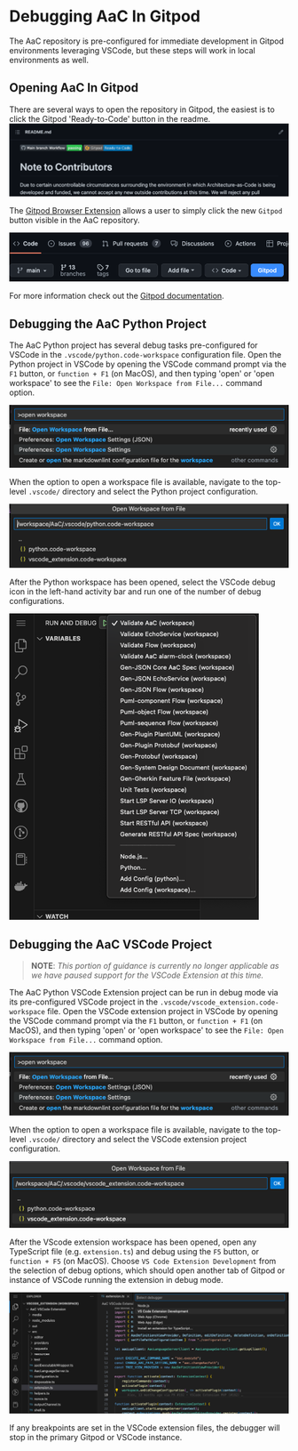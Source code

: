 # Debugging AaC In Gitpod

The AaC repository is pre-configured for immediate development in Gitpod environments leveraging VSCode, but these steps will work in local environments as well.

## Opening AaC In Gitpod

There are several ways to open the repository in Gitpod, the easiest is to click the Gitpod 'Ready-to-Code' button in the readme.
![Gitpod 'Ready-to-Code' button in the repository readme](../../images/debugging/gitpod_readme_button.png)

The [Gitpod Browser Extension](https://www.gitpod.io/docs/configure/user-settings/browser-extension) allows a user to simply click the new `Gitpod` button visible in the AaC repository.

![Gitpod browser extension button](../../images/debugging/gitpod_browser_button.png)

For more information check out the [Gitpod documentation](https://www.gitpod.io/docs/introduction/getting-started).

## Debugging the AaC Python Project

The AaC Python project has several debug tasks pre-configured for VSCode in the `.vscode/python.code-workspace` configuration file. Open the Python project in VSCode by opening the VSCode command prompt via the `F1` button, or `function + F1` (on MacOS), and then typing 'open' or 'open workspace' to see the `File: Open Workspace from File...`  command option.

![File: Open Workspace from File... option](../../images/debugging/command_workspace.png)

When the option to open a workspace file is available, navigate to the top-level `.vscode/` directory and select the Python project configuration.

![Open python project file](../../images/debugging/select_workspace_python.png)

After the Python workspace has been opened, select the VSCode debug icon in the left-hand activity bar and run one of the number of debug configurations.

![Run python debugging command](../../images/debugging/python_debugging.png)

## Debugging the AaC VSCode Project

> **NOTE**: _This portion of guidance is currently no longer applicable as we have paused support for the VSCode Extension at this time._

The AaC Python VSCode Extension project can be run in debug mode via its pre-configured VSCode project in the `.vscode/vscode_extension.code-workspace` file. Open the VSCode extension project in VSCode by opening the VSCode command prompt via the `F1` button, or `function + F1` (on MacOS), and then typing 'open' or 'open workspace' to see the `File: Open Workspace from File...`  command option.

![File: Open Workspace from File... option](../../images/debugging/command_workspace.png)

When the option to open a workspace file is available, navigate to the top-level `.vscode/` directory and select the VSCode extension project configuration.

![Open vscode extension project file](../../images/debugging/select_workspace_extension.png)

After the VScode extension workspace has been opened, open any TypeScript file (e.g. `extension.ts`) and debug using the `F5` button, or `function + F5` (on MacOS). Choose `VS Code Extension Development` from the selection of debug options, which should open another tab of Gitpod or instance of VSCode running the extension in debug mode.

![Typescript debug environment](../../images/debugging/debug_extension.png)

If any breakpoints are set in the VSCode extension files, the debugger will stop in the primary Gitpod or VSCode instance.
